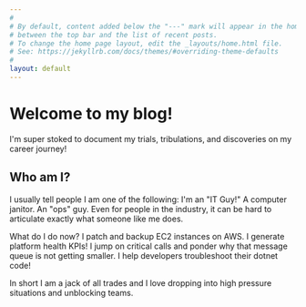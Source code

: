 ```yaml
---
#
# By default, content added below the "---" mark will appear in the home page
# between the top bar and the list of recent posts.
# To change the home page layout, edit the _layouts/home.html file.
# See: https://jekyllrb.com/docs/themes/#overriding-theme-defaults
#
layout: default
---
```

# Welcome to my blog!

I'm super stoked to document my trials, tribulations, and discoveries on my career journey!

## Who am I?

I usually tell people I am one of the following: I'm an "IT Guy!" A computer janitor. An "ops" guy. Even for people in the industry, it can be hard to articulate exactly what someone like me does.

What do I do now? I patch and backup EC2 instances on AWS.  I generate platform health KPIs! I jump on critical calls and ponder why that message queue is not getting smaller.  I help developers troubleshoot their dotnet code!

In short I am a jack of all trades and I love dropping into high pressure situations and unblocking teams.